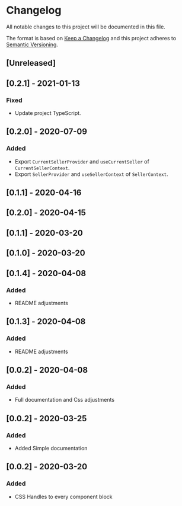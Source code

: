 # Changelog

All notable changes to this project will be documented in this file.

The format is based on [Keep a Changelog](http://keepachangelog.com/en/1.0.0/)
and this project adheres to [Semantic Versioning](http://semver.org/spec/v2.0.0.html).

## [Unreleased]

## [0.2.1] - 2021-01-13

### Fixed
- Update project TypeScript.

## [0.2.0] - 2020-07-09

### Added

- Export `CurrentSellerProvider` and `useCurrentSeller` of `CurrentSellerContext`.
- Export `SellerProvider` and `useSellerContext` of `SellerContext`.

## [0.1.1] - 2020-04-16

## [0.2.0] - 2020-04-15

## [0.1.1] - 2020-03-20

## [0.1.0] - 2020-03-20

## [0.1.4] - 2020-04-08

### Added

- README adjustments

## [0.1.3] - 2020-04-08

### Added

- README adjustments

## [0.0.2] - 2020-04-08

### Added

- Full documentation and Css adjustments

## [0.0.2] - 2020-03-25

### Added

- Added Simple documentation

## [0.0.2] - 2020-03-20

### Added

- CSS Handles to every component block

